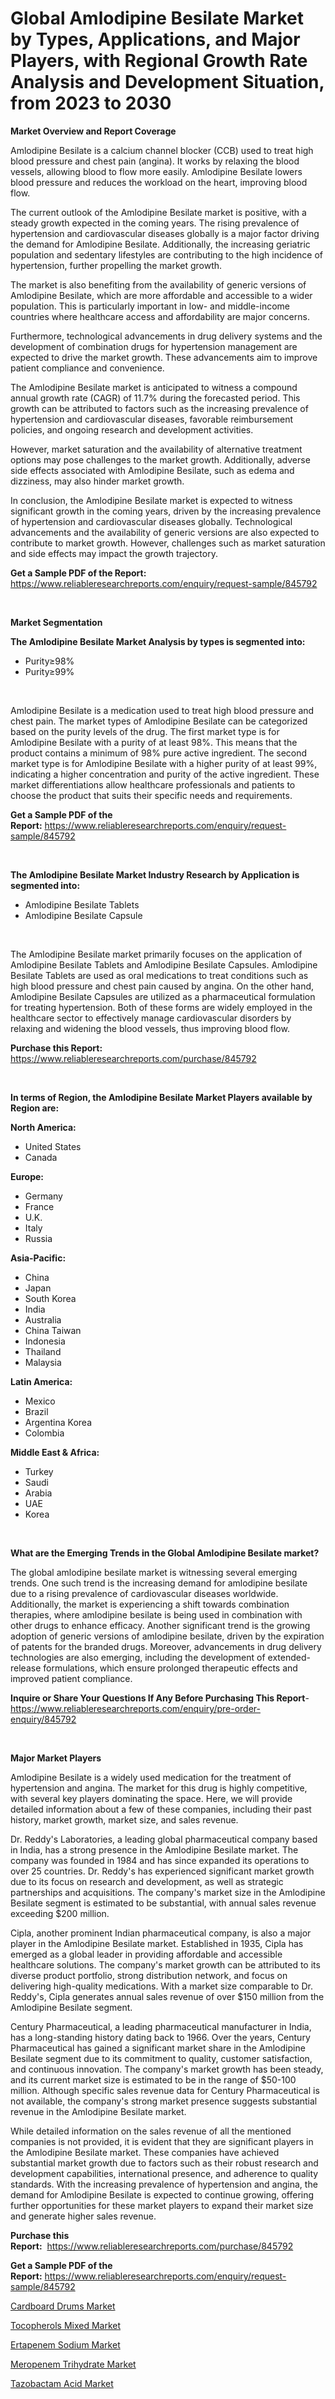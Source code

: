 <p><h1>Global Amlodipine Besilate Market by Types, Applications, and Major Players, with Regional Growth Rate Analysis and Development Situation, from 2023 to 2030</h1></p><p><strong>Market Overview and Report Coverage</strong></p>
<p><p>Amlodipine Besilate is a calcium channel blocker (CCB) used to treat high blood pressure and chest pain (angina). It works by relaxing the blood vessels, allowing blood to flow more easily. Amlodipine Besilate lowers blood pressure and reduces the workload on the heart, improving blood flow.</p><p>The current outlook of the Amlodipine Besilate market is positive, with a steady growth expected in the coming years. The rising prevalence of hypertension and cardiovascular diseases globally is a major factor driving the demand for Amlodipine Besilate. Additionally, the increasing geriatric population and sedentary lifestyles are contributing to the high incidence of hypertension, further propelling the market growth.</p><p>The market is also benefiting from the availability of generic versions of Amlodipine Besilate, which are more affordable and accessible to a wider population. This is particularly important in low- and middle-income countries where healthcare access and affordability are major concerns.</p><p>Furthermore, technological advancements in drug delivery systems and the development of combination drugs for hypertension management are expected to drive the market growth. These advancements aim to improve patient compliance and convenience.</p><p>The Amlodipine Besilate market is anticipated to witness a compound annual growth rate (CAGR) of 11.7% during the forecasted period. This growth can be attributed to factors such as the increasing prevalence of hypertension and cardiovascular diseases, favorable reimbursement policies, and ongoing research and development activities.</p><p>However, market saturation and the availability of alternative treatment options may pose challenges to the market growth. Additionally, adverse side effects associated with Amlodipine Besilate, such as edema and dizziness, may also hinder market growth.</p><p>In conclusion, the Amlodipine Besilate market is expected to witness significant growth in the coming years, driven by the increasing prevalence of hypertension and cardiovascular diseases globally. Technological advancements and the availability of generic versions are also expected to contribute to market growth. However, challenges such as market saturation and side effects may impact the growth trajectory.</p></p>
<p><strong>Get a Sample PDF of the Report:</strong> <a href="https://www.reliableresearchreports.com/enquiry/request-sample/845792">https://www.reliableresearchreports.com/enquiry/request-sample/845792</a></p>
<p>&nbsp;</p>
<p><strong>Market Segmentation</strong></p>
<p><strong>The Amlodipine Besilate Market Analysis by types is segmented into:</strong></p>
<p><ul><li>Purity≥98%</li><li>Purity≥99%</li></ul></p>
<p>&nbsp;</p>
<p><p>Amlodipine Besilate is a medication used to treat high blood pressure and chest pain. The market types of Amlodipine Besilate can be categorized based on the purity levels of the drug. The first market type is for Amlodipine Besilate with a purity of at least 98%. This means that the product contains a minimum of 98% pure active ingredient. The second market type is for Amlodipine Besilate with a higher purity of at least 99%, indicating a higher concentration and purity of the active ingredient. These market differentiations allow healthcare professionals and patients to choose the product that suits their specific needs and requirements.</p></p>
<p><strong>Get a Sample PDF of the Report:</strong>&nbsp;<a href="https://www.reliableresearchreports.com/enquiry/request-sample/845792">https://www.reliableresearchreports.com/enquiry/request-sample/845792</a></p>
<p>&nbsp;</p>
<p><strong>The Amlodipine Besilate Market Industry Research by Application is segmented into:</strong></p>
<p><ul><li>Amlodipine Besilate Tablets</li><li>Amlodipine Besilate Capsule</li></ul></p>
<p>&nbsp;</p>
<p><p>The Amlodipine Besilate market primarily focuses on the application of Amlodipine Besilate Tablets and Amlodipine Besilate Capsules. Amlodipine Besilate Tablets are used as oral medications to treat conditions such as high blood pressure and chest pain caused by angina. On the other hand, Amlodipine Besilate Capsules are utilized as a pharmaceutical formulation for treating hypertension. Both of these forms are widely employed in the healthcare sector to effectively manage cardiovascular disorders by relaxing and widening the blood vessels, thus improving blood flow.</p></p>
<p><strong>Purchase this Report:</strong>&nbsp; <a href="https://www.reliableresearchreports.com/purchase/845792">https://www.reliableresearchreports.com/purchase/845792</a></p>
<p>&nbsp;</p>
<p><strong>In terms of Region, the Amlodipine Besilate Market Players available by Region are:</strong></p>
<p>
    <p> <strong> North America: </strong>
        <ul>
            <li>United States</li>
            <li>Canada</li>
        </ul>
        </p> 
    <p> <strong> Europe: </strong>
        <ul>
            <li>Germany</li>
            <li>France</li>
            <li>U.K.</li>
            <li>Italy</li>
            <li>Russia</li>
        </ul>
        </p> 
    <p> <strong> Asia-Pacific: </strong>
        <ul>
            <li>China</li>
            <li>Japan</li>
            <li>South Korea</li>
            <li>India</li>
            <li>Australia</li>
            <li>China Taiwan</li>
            <li>Indonesia</li>
            <li>Thailand</li>
            <li>Malaysia</li>
        </ul>
        </p> 
    <p> <strong> Latin America: </strong>
        <ul>
            <li>Mexico</li>
            <li>Brazil</li>
            <li>Argentina Korea</li>
            <li>Colombia</li>
        </ul>
        </p> 
    <p> <strong> Middle East & Africa: </strong>
        <ul>
            <li>Turkey</li>
            <li>Saudi</li>
            <li>Arabia</li>
            <li>UAE</li>
            <li>Korea</li>
        </ul>
    </p>
    </p>
<p>&nbsp;</p>
<p><strong>What are the Emerging Trends in the Global Amlodipine Besilate market?</strong></p>
<p><p>The global amlodipine besilate market is witnessing several emerging trends. One such trend is the increasing demand for amlodipine besilate due to a rising prevalence of cardiovascular diseases worldwide. Additionally, the market is experiencing a shift towards combination therapies, where amlodipine besilate is being used in combination with other drugs to enhance efficacy. Another significant trend is the growing adoption of generic versions of amlodipine besilate, driven by the expiration of patents for the branded drugs. Moreover, advancements in drug delivery technologies are also emerging, including the development of extended-release formulations, which ensure prolonged therapeutic effects and improved patient compliance.</p></p>
<p><strong>Inquire or Share Your Questions If Any Before Purchasing This Report</strong>- <a href="https://www.reliableresearchreports.com/enquiry/pre-order-enquiry/845792">https://www.reliableresearchreports.com/enquiry/pre-order-enquiry/845792</a></p>
<p>&nbsp;</p>
<p><strong>Major Market Players</strong></p>
<p><p>Amlodipine Besilate is a widely used medication for the treatment of hypertension and angina. The market for this drug is highly competitive, with several key players dominating the space. Here, we will provide detailed information about a few of these companies, including their past history, market growth, market size, and sales revenue.</p><p>Dr. Reddy's Laboratories, a leading global pharmaceutical company based in India, has a strong presence in the Amlodipine Besilate market. The company was founded in 1984 and has since expanded its operations to over 25 countries. Dr. Reddy's has experienced significant market growth due to its focus on research and development, as well as strategic partnerships and acquisitions. The company's market size in the Amlodipine Besilate segment is estimated to be substantial, with annual sales revenue exceeding $200 million.</p><p>Cipla, another prominent Indian pharmaceutical company, is also a major player in the Amlodipine Besilate market. Established in 1935, Cipla has emerged as a global leader in providing affordable and accessible healthcare solutions. The company's market growth can be attributed to its diverse product portfolio, strong distribution network, and focus on delivering high-quality medications. With a market size comparable to Dr. Reddy's, Cipla generates annual sales revenue of over $150 million from the Amlodipine Besilate segment.</p><p>Century Pharmaceutical, a leading pharmaceutical manufacturer in India, has a long-standing history dating back to 1966. Over the years, Century Pharmaceutical has gained a significant market share in the Amlodipine Besilate segment due to its commitment to quality, customer satisfaction, and continuous innovation. The company's market growth has been steady, and its current market size is estimated to be in the range of $50-100 million. Although specific sales revenue data for Century Pharmaceutical is not available, the company's strong market presence suggests substantial revenue in the Amlodipine Besilate market.</p><p>While detailed information on the sales revenue of all the mentioned companies is not provided, it is evident that they are significant players in the Amlodipine Besilate market. These companies have achieved substantial market growth due to factors such as their robust research and development capabilities, international presence, and adherence to quality standards. With the increasing prevalence of hypertension and angina, the demand for Amlodipine Besilate is expected to continue growing, offering further opportunities for these market players to expand their market size and generate higher sales revenue.</p></p>
<p><strong>Purchase this Report:</strong>&nbsp;&nbsp;<a href="https://www.reliableresearchreports.com/purchase/845792">https://www.reliableresearchreports.com/purchase/845792</a></p>
<p></p>
<p><strong>Get a Sample PDF of the Report:</strong>&nbsp;<a href="https://www.reliableresearchreports.com/enquiry/request-sample/845792">https://www.reliableresearchreports.com/enquiry/request-sample/845792</a></p>
<p><p><a href="https://github.com/marloy8/Market-Research-Report-List-1/blob/main/cardboard-drums-market.md">Cardboard Drums Market</a></p><p><a href="https://github.com/aliciawhite5576/Market-Research-Report-List-1/blob/main/tocopherols-mixed-market.md">Tocopherols Mixed Market</a></p><p><a href="https://github.com/mahnoor2003/Market-Research-Report-List-1/blob/main/ertapenem-sodium-market.md">Ertapenem Sodium Market</a></p><p><a href="https://github.com/abdelrhmankishk22/Market-Research-Report-List-1/blob/main/meropenem-trihydrate-market.md">Meropenem Trihydrate Market</a></p><p><a href="https://github.com/maliyahmorrow6654/Market-Research-Report-List-1/blob/main/tazobactam-acid-market.md">Tazobactam Acid Market</a></p></p>